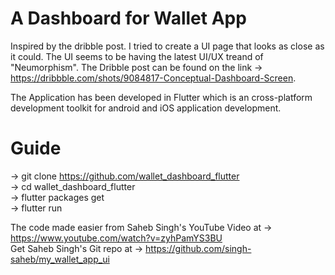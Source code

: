 # A Dashboard for Wallet App

Inspired by the dribble post. I tried to create a UI page that looks as close as it could. The UI seems to be having the latest UI/UX treand of "Neumorphism". The Dribble post can be found on the link -> https://dribbble.com/shots/9084817-Conceptual-Dashboard-Screen. 

The Application has been developed in Flutter which is an cross-platform development toolkit for android and iOS application development. 

# Guide

-> git clone https://github.com/wallet_dashboard_flutter </br>
-> cd wallet_dashboard_flutter </br>
-> flutter packages get </br>
-> flutter run</br>

The code made easier from Saheb Singh's YouTube Video at -> https://www.youtube.com/watch?v=zyhPamYS3BU </br>
Get Saheb Singh's Git repo at -> https://github.com/singh-saheb/my_wallet_app_ui
